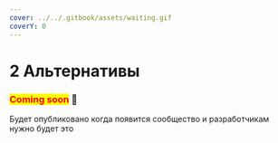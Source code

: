 ```yaml
---
cover: ../../.gitbook/assets/waiting.gif
coverY: 0
---
```


# 2 Альтернативы

### <mark style="color:red;">**Coming soon**</mark> 👻

Будет опубликовано когда появится сообщество и разработчикам нужно будет это
